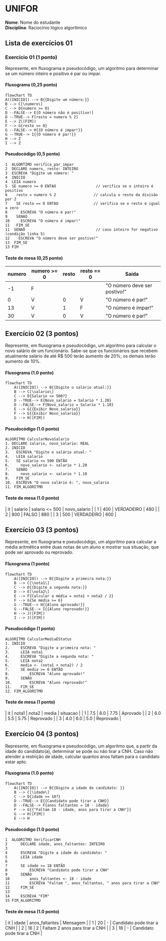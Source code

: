 # UNIFOR
**Nome**: Nome do estudante <br>
**Disciplina**: Raciocínio lógico algorítmico

## Lista de exercícios 01

### Exercício 01 (1 ponto)
Represente, em fluxograma e pseudocódigo, um algoritmo para determinar se um número inteiro e positivo é par ou impar.

#### Fluxograma (0,25 ponto)

```mermaid
flowchart TD
A([INICIO]) --> B{{Digite um número:}}
B --> C[\numero\]
C --> D{numero >= 0}
D --FALSE--> E[O número não é positivo!]
D --TRUE--> F[resto = numero % 2]
E --> Z([FIM])
F --> G{resto == 0}
G --FALSE--> H{{O número é impar!}}
G --TRUE--> I{{O número é par!}}
H --> Z
I --> Z
```

#### Pseudocódigo (0,5 ponto)
```
1  ALGORTIMO verifica_par_impar
2  DECLARE numero, resto: INTEIRO
3  ESCREVA "Digite um número: "
4  INICIO
4  LEIA numero
5  SE numero >= 0 ENTAO                  // verifica se o inteiro é positivo
6    resto = numero % 2                 // calcula o resto da divisão por 2
7    SE resto == 0 ENTAO                // verifica se o resto é igual a zero
8      ESCREVA "O número é par!"
9    SENAO
10     ESCREVA "O número é impar!"
11   FIM_SE
11  SENAO                                // caso inteiro for negativo (condição linha 5)
12    ESCREVA "O número deve ser postivo!"
13  FIM_SE
13 FIM
```

#### Teste de mesa (0,25 ponto)
| numero | numero >= 0 | resto | resto == 0 | Saída |
| -- | -- | -- | -- | -- | 
| -1 | F |   |   | "O número deve ser postivo!" |
| 0  | V | 0 | V | "O número é par!" |
| 13 | V | 1 | F | "O número é impar!" |
| 30 | V | 0 | V | "O número é par!" |

## Exercício 02 (3 pontos)
Represente, em fluxograma e pseudocódigo, um algoritmo para calcular o novo salário de um funcionário. 
Sabe-se que os funcionários que recebem atualmente salário de até R$ 500 terão aumento de 20%; os demais terão aumento de 10%.

#### Fluxograma (1.0 ponto)

```mermaid
flowchart TD
    A([INICIO]) --> B{{Digite o salário atual:}}
    B --> C[\salario\]
    C --> D{Salario <= 500?}
    D --TRUE--> E{Novo_salario = Salario * 1.20}
    D --FALSE--> F{Novo_salario = Salario * 1.10}
    E --> G{{Exibir Novo_salario}}
    F --> G{{Exibir Novo_salario}}
    G --> H([FIM])

```

#### Pseudocódigo (1.0 ponto)

```
ALGORITMO CalcularNovoSalario
1. DECLARE salario, novo_salario: REAL
2. INICIO
3.   ESCREVA "Digite o salário atual: "
4.   LEIA salario
5.   SE salario <= 500 ENTÃO
6.     novo_salario <- salario * 1.20
7.   SENÃO
8.     novo_salario <- salario * 1.10
9.   FIM_SE
10.  ESCREVA "O novo salário é: ", novo_salario
11. FIM_ALGORITMO

```

#### Teste de mesa (1.0 ponto)

| it |	salario |	salario <= 500 |	novo_salario |
| 1	 |    400	  |  VERDADEIRO	   |      480      |
| 2	 |    800	  |     FALSO	     |      880      |
| 3  |    500   |  VERDADEIRO    |      600      |
## Exercício 03 (3 pontos)
Represente, em fluxograma e pseudocódigo, um algoritmo para calcular a média aritmética entre duas notas de um aluno e mostrar sua situação, que pode ser aprovado ou reprovado.

#### Fluxograma (1 ponto)

```mermaid
flowchart TD
    A([INICIO]) --> B{{Digite a primeira nota:}}
    B --> C[\nota1\]
    C --> D{{Digite a segunda nota:}}
    D --> E[\nota2\]
    E --> F{Calcular a média = nota1 + nota2 / 2}
    F --> G{Se média >= 6}
    G --TRUE--> H{{Aluno aprovado!}}
    G --FALSE--> I{{Aluno reprovado!}}
    H --> J([FIM])
    I --> J([FIM])

```

#### Pseudocódigo (1 ponto)

```
ALGORITMO CalcularMediaEStatus
1. INÍCIO
2.     ESCREVA "Digite a primeira nota: "
3.     LEIA nota1
4.     ESCREVA "Digite a segunda nota: "
5.     LEIA nota2
6.     media <- (nota1 + nota2) / 2
7.     SE media >= 6 ENTÃO
8.         ESCREVA "Aluno aprovado!"
9.     SENÃO
10.        ESCREVA "Aluno reprovado!"
11.    FIM_SE
12. FIM_ALGORITMO

```

#### Teste de mesa (1 ponto)

| it |	nota1 |	nota2 |	media | situacao  |
| 1	 |   7.5	|  8.0	| 7.75	| Aprovado  |
| 2	 |   6.0	|  5.5	| 5.75	| Reprovado |
| 3	 |   4.0	|  6.0	| 5.0	  | Reprovado |

## Exercício 04 (3 pontos)
Represente, em fluxograma e pseudocódigo, um algoritmo que, a partir da idade do candidato(a), determinar se pode ou não tirar a CNH. 
Caso não atender a restrição de idade, calcular quantos anos faltam para o candidato estar apto.

#### Fluxograma (1.0 ponto)

```mermaid
flowchart TD
    A([INICIO]) --> B{{Digite a idade do candidato: }}
    B --> C[\idade\]
    C --> D{idade >= 18?}
    D --TRUE--> E{{Candidato pode tirar a CNH}}
    D --FALSE--> F{anos faltantes = 18 - idade}
    F --> G{{"Faltam 18 - idade, anos para tirar a CNH"}}
    G --> H([FIM])
    E --> H

```

#### Pseudocódigo (1.0 ponto)

```
1  ALGORITMO VerificarCNH
2      DECLARE idade, anos_faltantes: INTEIRO
3      
4      ESCREVA "Digite a idade do candidato: "
5      LEIA idade
6      
7      SE idade >= 18 ENTÃO
8          ESCREVA "Candidato pode tirar a CNH"
9      SENÃO
10         anos_faltantes <- 18 - idade
11         ESCREVA "Faltam ", anos_faltantes, " anos para tirar a CNH"
12     FIM_SE
13     
14     ESCREVA "FIM"
15 FIM_ALGORITMO

```

#### Teste de mesa (1.0 ponto)

| it |	idade | anos_faltantes |	Mensagem                       |
| 1	 |   20	  |      -         |	Candidato pode tirar a CNH     |
| 2	 |   16	  |      2	       |  Faltam 2 anos para tirar a CNH |
| 3	 |   18	  |      -         |	Candidato pode tirar a CNH     |
